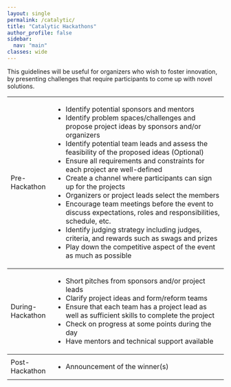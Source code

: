 ```yaml
---
layout: single
permalink: /catalytic/
title: "Catalytic Hackathons"
author_profile: false
sidebar:
  nav: "main"
classes: wide
---
```


<p>This guidelines will be useful for organizers who wish to foster innovation, by presenting challenges that require participants to come up with novel solutions.</p>

<div>
<table style="width: 100%;">
  <tr style="border-top: thin solid;">
    <td style="width: 20%;">Pre-Hackathon</td>
    <td style="width: 80%;">
      <ul>
        <li>Identify potential sponsors and mentors</li>
        <li>Identify problem spaces/challenges and propose project ideas by sponsors and/or organizers</li>
        <li>Identify potential team leads and assess the feasibility of the proposed ideas (Optional)</li>
        <li>Ensure all requirements and constraints for each project are well-defined</li>
        <li>Create a channel where participants can sign up for the projects</li>
        <li>Organizers or project leads select the members</li>
        <li>Encourage team meetings before the event to discuss expectations, roles and responsibilities, schedule, etc.</li>
        <li>Identify judging strategy including judges, criteria, and rewards such as swags and prizes</li>
        <li>Play down the competitive aspect of the event as much as possible</li>
      </ul>
    </td>
  </tr>
  <tr style="border-top: thin solid;">
    <td style="width: 20%;">During-Hackathon</td>
    <td style="width: 80%;">
      <ul>
        <li>Short pitches from sponsors and/or project leads</li>
        <li>Clarify project ideas and form/reform teams</li>
        <li>Ensure that each team has a project lead as well as sufficient skills to complete the project</li>
        <li>Check on progress at some points during the day</li>
        <li>Have mentors and technical support available</li>
      </ul>
    </td>
  </tr>
  <tr style="border-top: thin solid;">
    <td style="width: 20%;">Post-Hackathon</td>
    <td style="width: 80%;">
      <ul>
        <li>Announcement of the winner(s)</li>
      </ul>
    </td>
  </tr>
</table>
